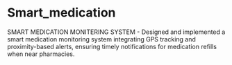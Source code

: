 # Smart_medication
SMART MEDICATION MONITERING SYSTEM - Designed and implemented a smart medication monitoring system integrating GPS tracking and proximity-based alerts, ensuring timely notifications for medication refills when near pharmacies.
